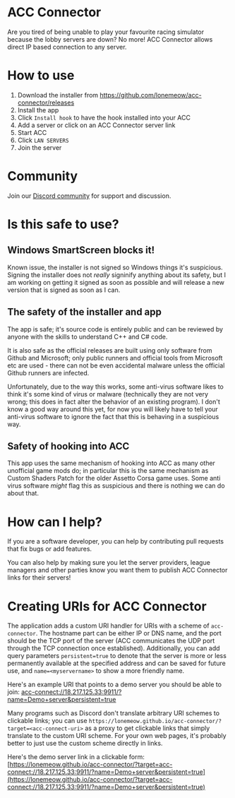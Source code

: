 # ACC Connector

Are you tired of being unable to play your favourite racing simulator because the lobby servers are down?
No more! ACC Connector allows direct IP based connection to any server.

# How to use

1. Download the installer from https://github.com/lonemeow/acc-connector/releases
1. Install the app
1. Click `Install hook` to have the hook installed into your ACC
1. Add a server or click on an ACC Connector server link
1. Start ACC
1. Click `LAN SERVERS`
1. Join the server

# Community

Join our [Discord community](https://discord.gg/frA8rB8ePZ) for support and discussion.

# Is this safe to use?

## Windows SmartScreen blocks it!

Known issue, the installer is not signed so Windows things it's suspicious. Signing the installer does not _really_ signinify anything
about its safety, but I am working on getting it signed as soon as possible and will release a new version that is signed as soon as I can.

## The safety of the installer and app

The app is safe; it's source code is entirely public and can be reviewed by anyone with the skills to understand C++ and C# code.

It is also safe as the official releases are built using only software from Github and Microsoft; only public runners and official
tools from Microsoft etc are used - there can not be even accidental malware unless the official Github runners are infected.

Unfortunately, due to the way this works, some anti-virus software likes to think it's some kind of virus or malware (technically they are
not very wrong; this does in fact alter the behavior of an existing program). I don't know a good way around this yet, for now you will
likely have to tell your anti-virus software to ignore the fact that this is behaving in a suspicious way.

## Safety of hooking into ACC

This app uses the same mechanism of hooking into ACC as many other unofficial game mods do; in particular this is the same mechanism as
Custom Shaders Patch for the older Assetto Corsa game uses. Some anti virus software _might_ flag this as suspicious and there is nothing
we can do about that.

# How can I help?

If you are a software developer, you can help by contributing pull requests that fix bugs or add features.

You can also help by making sure you let the server providers, league managers and other parties know you want them to publish ACC
Connector links for their servers!

# Creating URIs for ACC Connector

The application adds a custom URI handler for URIs with a scheme of `acc-connector`. The hostname part can be either IP or DNS name, and
the port should be the TCP port of the server (ACC communicates the UDP port through the TCP connection once established). Additionally,
you can add query parameters `persistent=true` to denote that the server is more or less permanently available at the specified address and can
be saved for future use, and `name=<myservername>` to show a more friendly name.

Here's an example URI that points to a demo server you should be able to join:
[acc-connect://18.217.125.33:9911/?name=Demo+server&persistent=true](acc-connect://18.217.125.33:9911/?name=Demo+server&persistent=true)

Many programs such as Discord don't translate arbitrary URI schemes to clickable links; you can use `https://lonemeow.github.io/acc-connector/?target=<acc-connect-uri>`
as a proxy to get clickable links that simply translate to the custom URI scheme. For your own web pages, it's probably better to just
use the custom scheme directly in links.

Here's the demo server link in a clickable form:
[https://lonemeow.github.io/acc-connector/?target=acc-connect://18.217.125.33:9911/?name=Demo+server&persistent=true](https://lonemeow.github.io/acc-connector/?target=acc-connect://18.217.125.33:9911/?name=Demo+server&persistent=true)
